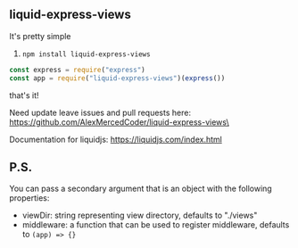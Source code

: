 ## liquid-express-views

It's pretty simple

1. `npm install liquid-express-views`

```js
const express = require("express")
const app = require("liquid-express-views")(express())
```

that's it!

Need update leave issues and pull requests here: https://github.com/AlexMercedCoder/liquid-express-views\

Documentation for liquidjs: https://liquidjs.com/index.html

## P.S.

You can pass a secondary argument that is an object with the following properties:

- viewDir: string representing view directory, defaults to "./views"
- middleware: a function that can be used to register middleware, defaults to `(app) => {}`
